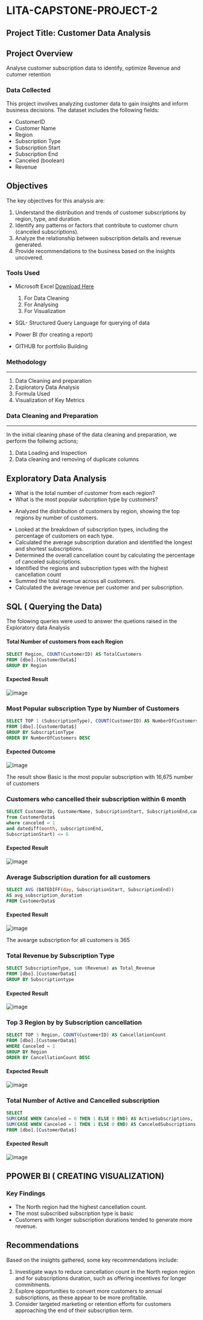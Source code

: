 # LITA-CAPSTONE-PROJECT-2 

## Project Title: Customer Data Analysis

## Project Overview
Analyse customer subscription data to identify, optimize Revenue and cutomer retention

### Data Collected
This project involves analyzing customer data to gain insights and inform business decisions. The dataset includes the following fields:

- CustomerID
- Customer Name
- Region 
- Subscription Type
- Subscription Start
- Subscription End
- Canceled (boolean)
- Revenue

## Objectives
The key objectives for this analysis are:
1. Understand the distribution and trends of customer subscriptions by region, type, and duration.
2. Identify any patterns or factors that contribute to customer churn (canceled subscriptions).
3. Analyze the relationship between subscription details and revenue generated.
4. Provide recommendations to the business based on the insights uncovered.

### Tools Used
- Microsoft Excel [Download Here](https://www.microsoft.com)
  1. For Data Cleaning
  2. For Analysing
  3. For Visualization
     
- SQL- Structured Query Language for querying of data
- Power BI (for creating a report)
- GITHUB for portfolio Building

### Methodology
---
  1. Data Cleaning and preparation
  2. Exploratory Data Analysis
  3. Formula Used
  4. Visualization of Key Metrics
     
### Data Cleaning and Preparation
---
In the initial cleaning phase of the data cleaning and preparation, we perform the follwing actions;
 1. Data Loading and Inspection
 2. Data cleaning and removing of duplicate columns

## Exploratory Data Analysis
- What is the total number of customer from each region?
- What is the most popular subcription type by customers?
* Analyzed the distribution of customers by region, showing the top regions by number of customers.
- Looked at the breakdown of subscription types, including the percentage of customers on each type.
- Calculated the average subscription duration and identified the longest and shortest subscriptions.
- Determined the overall cancellation count by calculating the percentage of canceled subscriptions.
- Identified the regions and subscription types with the highest cancellation count
- Summed the total revenue across all customers.
- Calculated the average revenue per customer and per subscription.



## SQL ( Querying the Data)
The folowing queries were used to answer the quetions raised in the Exploratory data Analysis
#### Total Number of customers from each Region

```SQL
SELECT Region, COUNT(CustomerID) AS TotalCustomers
FROM [dbo].[CustomerData$]
GROUP BY Region
```
#### Expected Result
![image](https://github.com/user-attachments/assets/add63e4c-2ca3-487c-82b2-74e1a1f05760)

### Most Popular subscription Type by Number of Customers
```SQL
SELECT TOP 1 (SubscriptionType), COUNT(CustomerID) AS NumberOfCustomers
FROM [dbo].[CustomerData$]
GROUP BY SubscriptionType
ORDER BY NumberOfCustomers DESC
```
#### Expected  Outcome
![image](https://github.com/user-attachments/assets/aae0b857-c7cd-4ae3-8208-42e1afb33c7e)

The result show Basic is the most popular subscription with 16,675 number of customers


### Customers who cancelled their subscription within 6 month
```SQL
SELECT CustomerID, CustomerName, SubscriptionStart, SubscriptionEnd,canceled
from CustomerData$
where canceled = 1
and datediff(month, subscriptionEnd,
SubscriptionStart) <= 6
```
#### Expected Result
![image](https://github.com/user-attachments/assets/cf70dd06-304d-4146-ade3-cee5e4f6948e)


### Average Subscription duration for all customers
```SQL
SELECT AVG (DATEDIFF(day, SubscriptionStart, SubscriptionEnd)) 
AS avg_subscription_duration
FROM CustomerData$
```
#### Expected Result
![image](https://github.com/user-attachments/assets/8ba52aa9-1941-4e1e-a095-a31814ce776b)

The avearge subscription for all customers is 365

### Total Revenue by Subscription Type
```SQL
SELECT SubscriptionType, sum (Revenue) as Total_Revenue
FROM [dbo].[CustomerData$]
GROUP BY Subscriptiontype
```

#### Expected Result
![image](https://github.com/user-attachments/assets/6bd38d52-041b-44a0-a960-df22c4968dc2)


### Top 3 Region by by Subscription cancellation
```SQL
SELECT TOP 3 Region, COUNT(CustomerID) AS CancellationCount
FROM [dbo].[CustomerData$]
WHERE Canceled = 1
GROUP BY Region
ORDER BY CancellationCount DESC
```

#### Expected Result
![image](https://github.com/user-attachments/assets/63098048-c687-417a-9fe7-2a8a5a3cd5a5)


### Total Number of Active and Cancelled subscription
```SQL
SELECT
SUM(CASE WHEN Canceled = 0 THEN 1 ELSE 0 END) AS ActiveSubscriptions,
SUM(CASE WHEN Canceled = 1 THEN 1 ELSE 0 END) AS CanceledSubscriptions
FROM [dbo].[CustomerData$]
```

#### Expected Result
![image](https://github.com/user-attachments/assets/1faa229a-cf94-4ac1-bb2a-39311679f37a)


## PPOWER BI ( CREATING VISUALIZATION)






### Key Findings
- The North region had the highest cancellation count.
-  The most subscribed subscription type is basic
-  Customers with longer subscription durations tended to generate more revenue.

## Recommendations
Based on the insights gathered, some key recommendations include:

1. Investigate ways to reduce cancellation count in the North region region and for subscriptions duration, such as offering incentives for longer commitments.
2. Explore opportunities to convert more customers to annual subscriptions, as these appear to be more profitable.
3. Consider targeted marketing or retention efforts for customers approaching the end of their subscription term.
